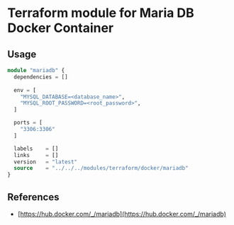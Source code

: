 # Terraform module for Maria DB Docker Container #

## Usage ##

```terraform
module "mariadb" {
  dependencies = []
  
  env = [
    "MYSQL_DATABASE=<database_name>",
    "MYSQL_ROOT_PASSWORD=<root_password>",
  ]

  ports = [
    "3306:3306"
  ]

  labels    = []
  links     = []
  version   = "latest"
  source    = "../../../modules/terraform/docker/mariadb"
}
```

## References ##

- [https://hub.docker.com/_/mariadb](https://hub.docker.com/_/mariadb)
